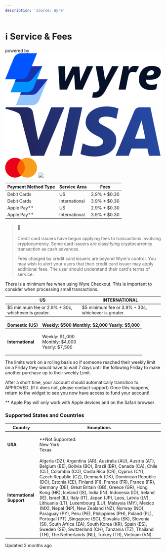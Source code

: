 ```yaml
---
description: 'source: Wyre'
---
```


# ℹ Service & Fees

powered by ![](../../.gitbook/assets/logo.df3e54b.svg) ![](../../.gitbook/assets/visa-logo.png) ![](../../.gitbook/assets/mc-logo-52.svg) ![](../../.gitbook/assets/Apple\_Pay\_Mark\_RGB\_041619.fe4f01ad.svg)

| Payment Method Type | Service Area  | Fees         |
| ------------------- | ------------- | ------------ |
| Debit Cards         | US            | 2.9% + $0.30 |
| Debit Cards         | International | 3.9% + $0.30 |
| Apple Pay\*\*       | US            | 2.9% + $0.30 |
| Apple Pay\*\*       | International | 3.9% + $0.30 |

> #### 🚧
>
> Credit card issuers have begun applying fees to transactions involving cryptocurrency. Some card issuers are classifying cryptocurrency transaction as cash advances.
>
> Fees charged by credit card issuers are beyond Wyre's control. You may wish to alert your users that their credit card issuer may apply additional fees. The user should understand their card's terms of service.

There is a minimum fee when using Wyre Checkout. This is important to consider when processing small transactions.

| US                                                  | INTERNATIONAL                                       |
| --------------------------------------------------- | --------------------------------------------------- |
| $5 minimum fee or 2.9% + 30c, whichever is greater. | $5 minimum fee or 3.9% + 30c, whichever is greater. |

| Domestic (US)     | Weekly: $500 Monthly: $2,000 Yearly: $5,000                |
| ----------------- | ---------------------------------------------------------- |
| **International** | <p>Weekly: $1,000<br>Monthly: $4,000<br>Yearly: $7,500</p> |

The limits work on a rolling basis so if someone reached their weekly limit on a Friday they would have to wait 7 days until the following Friday to make another purchase up to their weekly Limit.

After a short time, your account should automatically transition to APPROVED. (If it does not, please contact support) Once this happens, return to the widget to see you now have access to fund your account!

\*\* Apple Pay will only work with Apple devices and on the Safari browser

### Supported States and Countries

| Country                   | Exceptions                                                                                                                                                                                                                                                                                                                                                                                                                                                                                                                                                                                                                                                                                                                                                                                                                                                              |
| ------------------------- | ----------------------------------------------------------------------------------------------------------------------------------------------------------------------------------------------------------------------------------------------------------------------------------------------------------------------------------------------------------------------------------------------------------------------------------------------------------------------------------------------------------------------------------------------------------------------------------------------------------------------------------------------------------------------------------------------------------------------------------------------------------------------------------------------------------------------------------------------------------------------- |
| **USA**                   | <p>**Not Supported:<br>New York<br>Texas</p>                                                                                                                                                                                                                                                                                                                                                                                                                                                                                                                                                                                                                                                                                                                                                                                                                            |
| **International Support** | Algeria (DZ), Argentina (AR), Australia (AU), Austria (AT), Belgium (BE), Bolivia (BO), Brazil (BR), Canada (CA), Chile (CL), Colombia (CO), Costa Rica (CR), Cyprus (CY), Czech Republic (CZ), Denmark (DK), Dominican Republic (DO), Estonia (EE), Finland (FI), France (FR), France (FR), Germany (DE), Great Britain (GB), Greece (GR), Hong Kong (HK), Iceland (IS), India (IN), Indonesia (ID), Ireland (IE), Israel (IL), Italy (IT), Japan (JP), Laos, Latvia (LV), Lithuania (LT), Luxembourg (LU), Malaysia (MY), Mexico (MX), Nepal (NP), New Zealand (NZ), Norway (NO), Paraguay (PY), Peru (PE), Philippines (PH), Poland (PL), Portugal (PT) ,Singapore (SG), Slovakia (SK), Slovenia (SI), South Africa (ZA), South Korea (KR), Spain (ES), Sweden (SE), Switzerland (CH), Tanzania (TZ), Thailand (TH), The Netherlands (NL), Turkey (TR), Vietnam (VN) |

Updated 2 months ago
